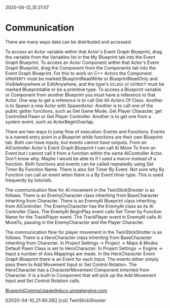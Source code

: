 2020-04-12_15:21:07

# Communication

There are many ways data can be distributed and accessed.

To access an Actor variable within that Actor's Event Graph Blueprint, drag the variable from the Variables list in the My Blueprint tab into the Event Graph Blueprint.
To access an Actor Component within that Actor's Event Graph Blueprint, drag the Component from the Components tab into the Event Graph Blueprint.
For this to work on C++ Actors the Component `UPROPERTY` must be marked BlueprintReadWrite or BlueprintReadOnly and VisibleAnywhere or EditAnywhere, and the type's `UCLASS` or `USTRUCT` must be marked Blueprintable or be a primitive type.
To access a Blueprint variable or Component from another Blueprint you must have a reference to that Actor.
One way to get a reference is to call Get All Actors Of Class.
Another is to Spawn a new Actor with SpawnActor.
Another is to call one of the public getter functions, such as Get Game Mode, Get Player Character, get Controlled Pawn or Get Player Controller.
Another is to get one from a system event, such as ActorBeginOverlap.

There are two ways to jump flow of execution: Events and Functions.
Events is a named entry point in a Blueprint while functions are their own Blueprint tab.
Both can have inputs, but events cannot have outputs.
From an AIController Actor's Event Graph Blueprint I can call AI Move To from an Event but I cannot call it from a function within the same AIController Actor.
Don't know why.
Maybe I would be able to if I used a macro instead of a function.
Both functions and events can be called repeatedly using Set Timer By Function Name.
There is also Set Timer By Event. Not sure why By Function can call an event when there is a By Event timer type.
This is used frequently by tutorials.

The communication flow for AI movement in the TwinStickShooter is as follows:
There is an EnemyCharacter class inheriting from BaseCharacter inheriting from Character.
There is an EnemyAI Blueprint class inheriting from AIController.
The EnemyCharacter has the EnemyAI class as its AI Controller Class.
The EnemyAI BeginPlay event calls Set Timer by Function Name for the TrackPlayer event.
The TrackPlayer event in EnemyAI calls AI MoveTo, passing in the EnemyCharacter and the Player Character.

The communication flow for player movement in the TwinStickShotter is as follows:
There is a HeroCharacter class inheriting from BaseCharacter inheriting from Character.
In Project Settings → Project → Maps & Modes Default Pawn Class is set to HeroCharacter.
In Project Settings → Engine → Input a number of Axis Mappings are made.
In the HeroCharacter Event Graph Blueprint there is an Event for each Input.
The events either simply pass them to Add Movement Input or Set Control Rotation.
The HeroCharacter has a CharacterMovement Component inherited from Character.
It is a built-in Component that will pick up the Add Movement Input and Set Control Rotation calls.


[BlueprintCommsUsage@docs.unrealengine.com](https://docs.unrealengine.com/en-US/Engine/Blueprints/UserGuide/BlueprintCommsUsage/index.html)

[[2020-04-10_21:40:28]] [col] TwinStickShooter